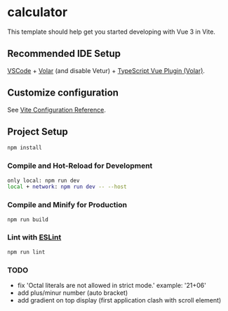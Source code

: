 # calculator

This template should help get you started developing with Vue 3 in Vite.

## Recommended IDE Setup

[VSCode](https://code.visualstudio.com/) + [Volar](https://marketplace.visualstudio.com/items?itemName=Vue.volar) (and disable Vetur) + [TypeScript Vue Plugin (Volar)](https://marketplace.visualstudio.com/items?itemName=Vue.vscode-typescript-vue-plugin).

## Customize configuration

See [Vite Configuration Reference](https://vitejs.dev/config/).

## Project Setup

```sh
npm install
```

### Compile and Hot-Reload for Development

```sh
only local: npm run dev
local + network: npm run dev -- --host
```

### Compile and Minify for Production

```sh
npm run build
```

### Lint with [ESLint](https://eslint.org/)

```sh
npm run lint
```


### TODO

- fix 'Octal literals are not allowed in strict mode.' example: '21+06'
- add plus/minur number (auto bracket)
- add gradient on top display (first application clash with scroll element)

